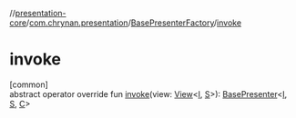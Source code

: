 //[presentation-core](../../../index.md)/[com.chrynan.presentation](../index.md)/[BasePresenterFactory](index.md)/[invoke](invoke.md)

# invoke

[common]\
abstract operator override fun [invoke](invoke.md)(view: [View](../-view/index.md)&lt;[I](index.md), [S](index.md)&gt;): [BasePresenter](../-base-presenter/index.md)&lt;[I](index.md), [S](index.md), [C](index.md)&gt;
